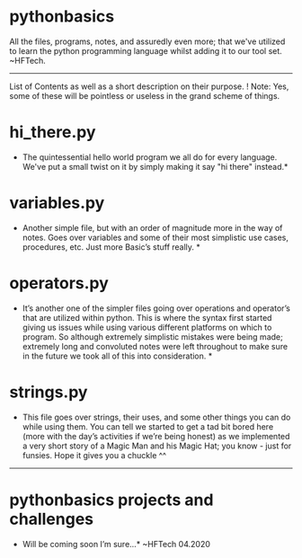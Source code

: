 # pythonbasics
All the files, programs, notes, and assuredly even more; that we've utilized to learn the python programming language whilst adding it to our tool set. ~HFTech.

___________________________________________________________________________________________________

List of Contents as well as a short description on their purpose.
! Note: Yes, some of these will be pointless or useless in the grand scheme of things.

# hi_there.py
* The quintessential hello world program we all do for every language. We've put a small twist on it by simply making it say "hi there" instead.*

# variables.py
* Another simple file, but with an order of magnitude more in the way of notes. Goes over variables and some of their most simplistic use cases, procedures, etc. Just more Basic’s stuff really. *

# operators.py
* It’s another one of the simpler files going over operations and operator’s that are utilized within python. This is where the syntax first started giving us issues while using various different platforms on which to program. So although extremely simplistic mistakes were being made; extremely long and convoluted notes were left throughout to make sure in the future we took all of this into consideration. *

# strings.py
* This file goes over strings, their uses, and some other things you can do while using them. You can tell we started to get a tad bit bored here (more with the day’s activities if we’re being honest) as we implemented a very short story of a Magic Man and his Magic Hat; you know - just for funsies. Hope it gives you a chuckle ^^





___________________________________________________________________________________________________



# pythonbasics projects and challenges



* Will be coming soon I’m sure…* ~HFTech 04.2020
